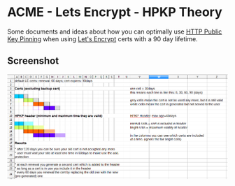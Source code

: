 # ACME - Lets Encrypt - HPKP Theory

Some documents and ideas about how you can optimally use [HTTP Public Key Pinning](https://en.wikipedia.org/wiki/HTTP_Public_Key_Pinning) when using [Let's Encrypt](https://letsencrypt.org/) certs with a 90 day lifetime.

## Screenshot
![screenshot](screenshot.png)
